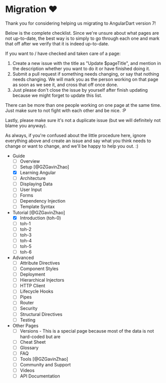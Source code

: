 # Migration :heart:

Thank you for considering helping us migrating to AngularDart version 7!

Below is the complete checklist. Since we're unsure about what pages are not up-to-date, the best way is to simply to go through each one and mark that off after we verify that it is indeed up-to-date.

If you want to / have checked and taken care of a page: 
1. Create a new issue with the title as "Update $pageTitle", and mention in the description whether you want to do it or have finished doing it. 
2. Submit a pull request if something needs changing, or say that nothing needs changing. We will mark you as the person working on that page as soon as we see it, and cross that off once done. 
3. Just please don't close the issue by yourself after finish updating because we might forget to update this list. 

There can be more than one people working on one page at the same time. Just make sure to not fight with each other and be nice. :P

Lastly, please make sure it's not a duplicate issue (but we will definitely not blame you anyway).

As always, if you're confused about the little procedure here, ignore everything above and create an issue and say what you think needs to change or want to change, and we'll be happy to help you out. :)

- Guide
  - [ ] Overview
  - [ ] Setup [@GZGavinZhao]
  - [x] Learning Angular
  - [ ] Architecture
  - [ ] Displaying Data
  - [ ] User Input
  - [ ] Forms
  - [ ] Dependency Injection
  - [ ] Template Syntax
- Tutorial [@GZGavinZhao]
  - [x] Introduction (toh-0)
  - [ ] toh-1
  - [ ] toh-2
  - [ ] toh-3
  - [ ] toh-4
  - [ ] toh-5
  - [ ] toh-6
- Advanced
  - [ ] Attribute Directives
  - [ ] Component Styles
  - [ ] Deployment
  - [ ] Hierarchical Injectors
  - [ ] HTTP Client
  - [ ] Lifecycle Hooks
  - [ ] Pipes
  - [ ] Router
  - [ ] Security
  - [ ] Structural Directives
  - [ ] Testing
- Other Pages
  - [ ] Versions - This is a special page because most of the data is not hard-coded but are 
  - [ ] Cheat Sheet
  - [ ] Glossary
  - [ ] FAQ
  - [ ] Tools [@GZGavinZhao]
  - [ ] Community and Support
  - [ ] Videos
  - [ ] API Documentation
